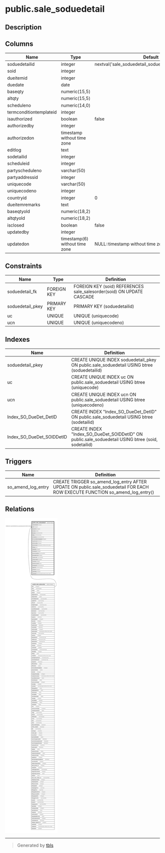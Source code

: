 # public.sale_soduedetail

## Description

## Columns

| Name | Type | Default | Nullable | Children | Parents | Comment |
| ---- | ---- | ------- | -------- | -------- | ------- | ------- |
| soduedetailid | integer | nextval('sale_soduedetail_soduedetailid_seq'::regclass) | false |  |  |  |
| soid | integer |  | true |  | [public.sale_salesorder](public.sale_salesorder.md) |  |
| dueitemid | integer |  | true |  |  |  |
| duedate | date |  | true |  |  |  |
| baseqty | numeric(15,5) |  | true |  |  |  |
| altqty | numeric(15,5) |  | true |  |  |  |
| scheduleno | numeric(14,0) |  | true |  |  |  |
| termconditiontemplateid | integer |  | true |  |  |  |
| isauthorized | boolean | false | true |  |  |  |
| authorizedby | integer |  | true |  |  |  |
| authorizedon | timestamp without time zone |  | true |  |  |  |
| editlog | text |  | true |  |  |  |
| sodetailid | integer |  | true |  |  |  |
| scheduleid | integer |  | true |  |  |  |
| partyscheduleno | varchar(50) |  | true |  |  |  |
| partyaddressid | integer |  | true |  |  |  |
| uniquecode | varchar(50) |  | true |  |  |  |
| uniquecodeno | integer |  | true |  |  |  |
| countryid | integer | 0 | true |  |  |  |
| dueitemremarks | text |  | true |  |  |  |
| baseqtyold | numeric(18,2) |  | true |  |  |  |
| altqtyold | numeric(18,2) |  | true |  |  |  |
| isclosed | boolean | false | true |  |  |  |
| updatedby | integer |  | true |  |  |  |
| updatedon | timestamp(6) without time zone | NULL::timestamp without time zone | true |  |  |  |

## Constraints

| Name | Type | Definition |
| ---- | ---- | ---------- |
| soduedetail_fk | FOREIGN KEY | FOREIGN KEY (soid) REFERENCES sale_salesorder(soid) ON UPDATE CASCADE |
| soduedetail_pkey | PRIMARY KEY | PRIMARY KEY (soduedetailid) |
| uc | UNIQUE | UNIQUE (uniquecode) |
| ucn | UNIQUE | UNIQUE (uniquecodeno) |

## Indexes

| Name | Definition |
| ---- | ---------- |
| soduedetail_pkey | CREATE UNIQUE INDEX soduedetail_pkey ON public.sale_soduedetail USING btree (soduedetailid) |
| uc | CREATE UNIQUE INDEX uc ON public.sale_soduedetail USING btree (uniquecode) |
| ucn | CREATE UNIQUE INDEX ucn ON public.sale_soduedetail USING btree (uniquecodeno) |
| Index_SO_DueDet_DetID | CREATE INDEX "Index_SO_DueDet_DetID" ON public.sale_soduedetail USING btree (sodetailid) |
| Index_SO_DueDet_SOIDDetID | CREATE INDEX "Index_SO_DueDet_SOIDDetID" ON public.sale_soduedetail USING btree (soid, sodetailid) |

## Triggers

| Name | Definition |
| ---- | ---------- |
| so_amend_log_entry | CREATE TRIGGER so_amend_log_entry AFTER UPDATE ON public.sale_soduedetail FOR EACH ROW EXECUTE FUNCTION so_amend_log_entry() |

## Relations

![er](public.sale_soduedetail.svg)

---

> Generated by [tbls](https://github.com/k1LoW/tbls)
